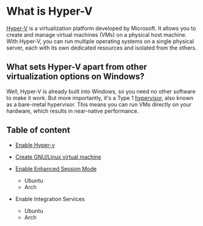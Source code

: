 # What is Hyper-V

[Hyper-V](https://learn.microsoft.com/en-us/windows-server/virtualization/hyper-v/hyper-v-technology-overview) is a virtualization platform developed by Microsoft. It allows you to create and manage virtual machines (VMs) on a physical host machine. With Hyper-V, you can run multiple operating systems on a single physical server, each with its own dedicated resources and isolated from the others.

## What sets Hyper-V apart from other virtualization options on Windows?

Well, Hyper-V is already built into Windows, so you need no other software to make it work. But more importantly, it's a Type 1 [hypervisor](https://en.wikipedia.org/wiki/Hypervisor), also known as a bare-metal hypervisor. This means you can run VMs directly on your hardware, which results in near-native performance.

## Table of content

* [Enable Hyper-v](./enable-hyper-v/README.md)

* [Create GNU/Linux virtual machine](./create-linux-vm/README.md)

* [Enable Enhanced Session Mode](./enable-enhanced-session-mode/README.md)
    - Ubuntu
    - Arch
* Enable Integration Services
    - Ubuntu
    - Arch
